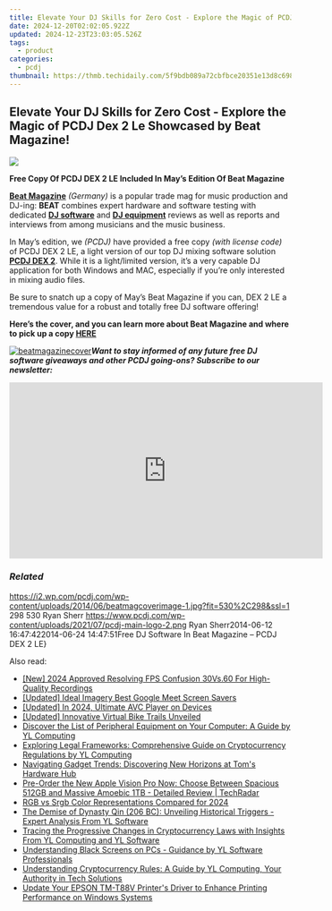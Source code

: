 ```yaml
---
title: Elevate Your DJ Skills for Zero Cost - Explore the Magic of PCDJ Dex 2 Le Showcased by Beat Magazine!
date: 2024-12-20T02:02:05.922Z
updated: 2024-12-23T23:03:05.526Z
tags:
  - product
categories:
  - pcdj
thumbnail: https://thmb.techidaily.com/5f9bdb089a72cbfbce20351e13d8c69867a47335c73b8710c5509727c5e15028.jpg
---
```


## Elevate Your DJ Skills for Zero Cost - Explore the Magic of PCDJ Dex 2 Le Showcased by Beat Magazine!

[![](https://i2.wp.com/pcdj.com/wp-content/uploads/2014/06/beatmagcoverimage-1.jpg?resize=530%2C270&ssl=1)](https://i2.wp.com/pcdj.com/wp-content/uploads/2014/06/beatmagcoverimage-1.jpg?fit=530%2C298&ssl=1 "beatmagcoverimage (1)")

  
**Free Copy Of PCDJ DEX 2 LE Included In May’s Edition Of Beat Magazine** 

[**Beat Magazine**](http://www.falkemedia.de/medien/magazine/beat) _(Germany)_ is a popular trade mag for music production and DJ-ing: **BEAT** combines expert hardware and software testing with dedicated [**DJ software**](https://tools.techidaily.com/pcdj/products/) and [**DJ equipment**](https://tools.techidaily.com/pcdj/products/) reviews as well as reports and interviews from among musicians and the music business.

In May’s edition, we _(PCDJ)_ have provided a free copy _(with license code)_ of PCDJ DEX 2 LE, a light version of our top DJ mixing software solution [**PCDJ DEX 2**](https://tools.techidaily.com/pcdj/products/). While it is a light/limited version, it’s a very capable DJ application for both Windows and MAC, especially if you’re only interested in mixing audio files.

Be sure to snatch up a copy of May’s Beat Magazine if you can, DEX 2 LE a tremendous value for a robust and totally free DJ software offering!

**Here’s the cover, and you can learn more about Beat Magazine and where to pick up a copy [HERE](http://www.falkemedia.de/medien/magazine/beat)**

[![beatmagazinecover](https://pcdj.com/wp-content/uploads/2014/06/beatmagazinecover.jpg)](https://pcdj.com/wp-content/uploads/2014/06/beatmagazinecover.jpg)_**Want to stay informed of any future free DJ software giveaways and other PCDJ going-ons? Subscribe to our newsletter:**_

<!-- affiliate ads begin -->
<iframe width="560" height="315" src="https://www.youtube.com/embed/Rxyki8-Y630?si=dHLkIxG59zdlZeN0" title="YouTube video player" frameborder="0" allow="accelerometer; autoplay; clipboard-write; encrypted-media; gyroscope; picture-in-picture; web-share" referrerpolicy="strict-origin-when-cross-origin" allowfullscreen></iframe>
<!-- affiliate ads end -->

### _Related_

https://i2.wp.com/pcdj.com/wp-content/uploads/2014/06/beatmagcoverimage-1.jpg?fit=530%2C298&ssl=1 298 530 Ryan Sherr https://www.pcdj.com/wp-content/uploads/2021/07/pcdj-main-logo-2.png Ryan Sherr2014-06-12 16:47:422014-06-24 14:47:51Free DJ Software In Beat Magazine – PCDJ DEX 2 LE}

<ins class="adsbygoogle"
     style="display:block"
     data-ad-format="autorelaxed"
     data-ad-client="ca-pub-7571918770474297"
     data-ad-slot="1223367746"></ins>

<ins class="adsbygoogle"
     style="display:block"
     data-ad-client="ca-pub-7571918770474297"
     data-ad-slot="8358498916"
     data-ad-format="auto"
     data-full-width-responsive="true"></ins>

<span class="atpl-alsoreadstyle">Also read:</span>
<div><ul>
<li><a href="https://screen-recording.techidaily.com/new-2024-approved-resolving-fps-confusion-30vs60-for-high-quality-recordings/"><u>[New] 2024 Approved Resolving FPS Confusion 30Vs.60 For High-Quality Recordings</u></a></li>
<li><a href="https://visual-screen-recording.techidaily.com/updated-ideal-imagery-best-google-meet-screen-savers/"><u>[Updated] Ideal Imagery Best Google Meet Screen Savers</u></a></li>
<li><a href="https://article-posts.techidaily.com/updated-in-2024-ultimate-avc-player-on-devices/"><u>[Updated] In 2024, Ultimate AVC Player on Devices</u></a></li>
<li><a href="https://fox-cloud.techidaily.com/updated-innovative-virtual-bike-trails-unveiled/"><u>[Updated] Innovative Virtual Bike Trails Unveiled</u></a></li>
<li><a href="https://win-cloud.techidaily.com/discover-the-list-of-peripheral-equipment-on-your-computer-a-guide-by-yl-computing/"><u>Discover the List of Peripheral Equipment on Your Computer: A Guide by YL Computing</u></a></li>
<li><a href="https://win-cloud.techidaily.com/exploring-legal-frameworks-comprehensive-guide-on-cryptocurrency-regulations-by-yl-computing/"><u>Exploring Legal Frameworks: Comprehensive Guide on Cryptocurrency Regulations by YL Computing</u></a></li>
<li><a href="https://hardware-reviews.techidaily.com/navigating-gadget-trends-discovering-new-horizons-at-toms-hardware-hub/"><u>Navigating Gadget Trends: Discovering New Horizons at Tom's Hardware Hub</u></a></li>
<li><a href="https://technical-tips.techidaily.com/pre-order-the-new-apple-vision-pro-now-choose-between-spacious-512gb-and-massive-amoebic-1tb-detailed-review-techradar/"><u>Pre-Order the New Apple Vision Pro Now: Choose Between Spacious 512GB and Massive Amoebic 1TB - Detailed Review | TechRadar</u></a></li>
<li><a href="https://extra-approaches.techidaily.com/rgb-vs-srgb-color-representations-compared-for-2024/"><u>RGB vs Srgb Color Representations Compared for 2024</u></a></li>
<li><a href="https://win-cloud.techidaily.com/the-demise-of-dynasty-qin-206-bc-unveiling-historical-triggers-expert-analysis-from-yl-software/"><u>The Demise of Dynasty Qin (206 BC): Unveiling Historical Triggers - Expert Analysis From YL Software</u></a></li>
<li><a href="https://win-cloud.techidaily.com/tracing-the-progressive-changes-in-cryptocurrency-laws-with-insights-from-yl-computing-and-yl-software/"><u>Tracing the Progressive Changes in Cryptocurrency Laws with Insights From YL Computing and YL Software</u></a></li>
<li><a href="https://win-cloud.techidaily.com/understanding-black-screens-on-pcs-guidance-by-yl-software-professionals/"><u>Understanding Black Screens on PCs - Guidance by YL Software Professionals</u></a></li>
<li><a href="https://win-cloud.techidaily.com/understanding-cryptocurrency-rules-a-guide-by-yl-computing-your-authority-in-tech-solutions/"><u>Understanding Cryptocurrency Rules: A Guide by YL Computing, Your Authority in Tech Solutions</u></a></li>
<li><a href="https://hardware-help.techidaily.com/update-your-epson-tm-t88v-printers-driver-to-enhance-printing-performance-on-windows-systems/"><u>Update Your EPSON TM-T88V Printer's Driver to Enhance Printing Performance on Windows Systems</u></a></li>
</ul></div>

